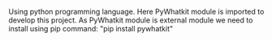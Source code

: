 Using python programming language.
Here PyWhatkit module is imported to develop this project.
As PyWhatkit module is external module we need to install using pip
command: "pip install pywhatkit"
